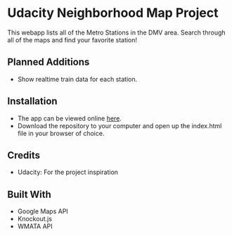 # Udacity Neighborhood Map Project
This webapp lists all of the Metro Stations in the DMV area. Search through all of the maps and find your favorite station!
## Planned Additions
- Show realtime train data for each station.

## Installation
- The app can be viewed online [here](www.leogenerali.com/metro-map).
- Download the repository to your computer and open up the index.html file in your browser of choice.

## Credits
- Udacity: For the project inspiration

## Built With
- Google Maps API
- Knockout.js
- WMATA API
